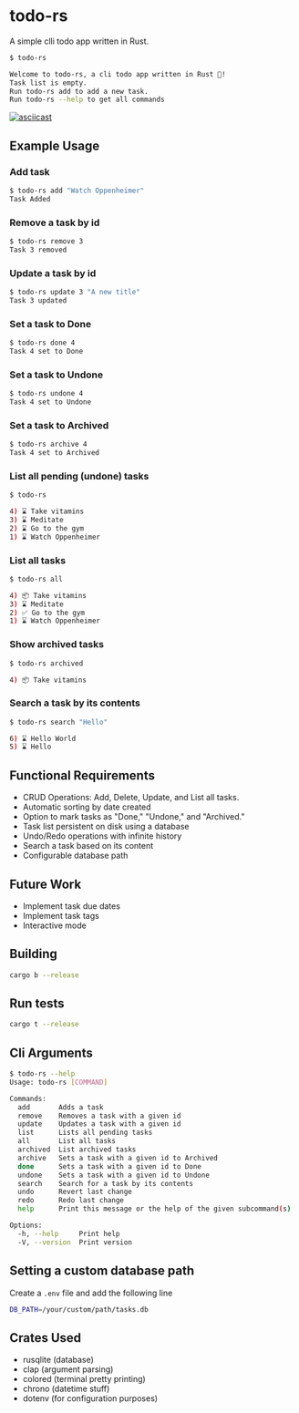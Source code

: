 # todo-rs
A simple clli todo app written in Rust.

```bash
$ todo-rs    

Welcome to todo-rs, a cli todo app written in Rust 🦀!
Task list is empty. 
Run todo-rs add to add a new task. 
Run todo-rs --help to get all commands
```

[![asciicast](https://asciinema.org/a/J0gF6o0Vh2MJbCcXYwg9WiTFu.svg)](https://asciinema.org/a/J0gF6o0Vh2MJbCcXYwg9WiTFu)

## Example Usage 

### Add task
```bash
$ todo-rs add "Watch Oppenheimer"
Task Added
```

### Remove a task by id

```bash
$ todo-rs remove 3
Task 3 removed
```

### Update a task by id

```bash
$ todo-rs update 3 "A new title"
Task 3 updated
```

### Set a task to Done
```bash
$ todo-rs done 4
Task 4 set to Done
```

### Set a task to Undone
```bash
$ todo-rs undone 4
Task 4 set to Undone
```
### Set a task to Archived
```bash
$ todo-rs archive 4
Task 4 set to Archived
```

### List all pending (undone) tasks
```bash
$ todo-rs                    

4) ⌛ Take vitamins
3) ⌛ Meditate
2) ⌛ Go to the gym
1) ⌛ Watch Oppenheimer
```

### List all tasks

```bash
$ todo-rs all      

4) 📦 Take vitamins
3) ⌛ Meditate
2) ✅ Go to the gym
1) ⌛ Watch Oppenheimer
```

### Show archived tasks

```bash
$ todo-rs archived

4) 📦 Take vitamins
```

### Search a task by its contents

```bash
$ todo-rs search "Hello"   

6) ⌛ Hello World
5) ⌛ Hello
```

## Functional Requirements
- CRUD Operations: Add, Delete, Update, and List all tasks.
- Automatic sorting by date created
- Option to mark tasks as "Done," "Undone," and "Archived."
- Task list persistent on disk using a database
- Undo/Redo operations with infinite history
- Search a task based on its content
- Configurable database path

## Future Work
- Implement task due dates
- Implement task tags
- Interactive mode

## Building 
```bash
cargo b --release
```

## Run tests
```bash
cargo t --release
```

## Cli Arguments
```bash
$ todo-rs --help
Usage: todo-rs [COMMAND]

Commands:
  add       Adds a task
  remove    Removes a task with a given id
  update    Updates a task with a given id
  list      Lists all pending tasks
  all       List all tasks
  archived  List archived tasks
  archive   Sets a task with a given id to Archived
  done      Sets a task with a given id to Done
  undone    Sets a task with a given id to Undone
  search    Search for a task by its contents
  undo      Revert last change
  redo      Redo last change
  help      Print this message or the help of the given subcommand(s)

Options:
  -h, --help     Print help
  -V, --version  Print version
```


## Setting a custom database path
Create a `.env` file and add the following line

```bash
DB_PATH=/your/custom/path/tasks.db
```

## Crates Used
- rusqlite (database)
- clap (argument parsing)
- colored (terminal pretty printing)
- chrono (datetime stuff)
- dotenv (for configuration purposes)